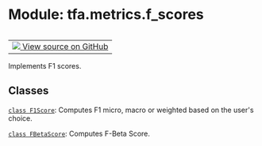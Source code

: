 <div itemscope itemtype="http://developers.google.com/ReferenceObject">
<meta itemprop="name" content="tfa.metrics.f_scores" />
<meta itemprop="path" content="Stable" />
</div>

# Module: tfa.metrics.f_scores


<table class="tfo-notebook-buttons tfo-api" align="left">

<td>
  <a target="_blank" href="https://github.com/tensorflow/addons/tree/r0.5/tensorflow_addons/metrics/f_scores.py">
    <img src="https://www.tensorflow.org/images/GitHub-Mark-32px.png" />
    View source on GitHub
  </a>
</td></table>



Implements F1 scores.

<!-- Placeholder for "Used in" -->


## Classes

[`class F1Score`](../../tfa/metrics/F1Score.md): Computes F1 micro, macro or weighted based on the user's choice.

[`class FBetaScore`](../../tfa/metrics/FBetaScore.md): Computes F-Beta Score.

